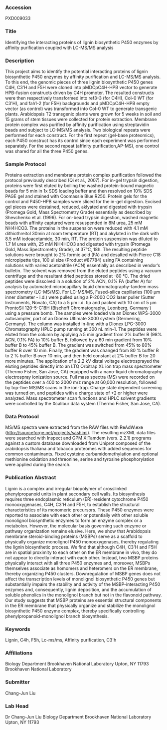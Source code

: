 ### Accession
PXD009033

### Title
Identifying the interacting proteins of lignin biosynthetic P450 enzymes by affinity purification coupled with LC-MS/MS analysis

### Description
This project aims to identify the potential interacting proteins of lignin biosynthetic P450 enzymes by affinity purification and LC-MS/MS analysis. To this end, the genomic pieces of three lignin biosynthetic P450 genes C4H, C3’H and F5H were cloned into pMDCpC4H-HPB vector to generate HPB-fusion constructs driven by C4H promoter. The resulted constructs were then respectively transformed into ref3-3 (for C4H), Col-0 WT (for C3'H), and fah1-2 (for F5H) backgrounds and pMDCpC4H-HPB empty vector (as control) was transformed into Col-0 WT to generate transgenic plants. Arabidopsis T2 transgenic plants were grown for 5 weeks in soil and 15 grams of stem tissues were collected for protein extraction. Membrane protein complex was purified by affinity purification using streptavidin beads and subject to LC-MS/MS analysis. Two biological repeats were performed for each construct. For the first repeat (gel-base proteomics), each P450 construct has its control since each experiment was performed separately. For the second repeat (affinity purification,AP-MS), one control was shared for all the three P450 genes.

### Sample Protocol
Proteins extraction and membrane protein complex purification followed the protocol previously described (Qi et al., 2007). For in-gel trypsin digestion, proteins were first eluted by boiling the washed protein-bound magnetic beads for 5 min in 1x SDS loading buffer and then resolved on 10% SDS PAGE gel and stained with Coomassie Blue R250. Protein gels for the control and P450-HPB samples were sliced for the in-gel digestion. Excised gel pieces were destained, reduced, aklyated and digested with trypsin (Promega Gold, Mass Spectrometry Grade) essentially as described by Shevchenko et al. (1996). For on-bead trypsin digestion, washed magnetic beads with affinity captured were resuspended in 8M urea, 25 mM NH4HCO3.  The proteins in the suspension were reduced with 4.1 mM dithiothreitol 30min at room temperature (RT) and akylated in the dark with 8.5 mM iodoacetamide, 30 min, RT. The protein suspension was diluted to 1.7 M urea with, 25 mM NH4HCO3 and digested with trypsin (Promega Gold, Mass Spectrometry Grade), at 37°C, 18h.  The resulting peptide solutions were brought to 2% formic acid (FA) and desalted with Pierce C18 micropipette tips, 100 ul size (Product #87784) using FA containing solutions with varied acetonitrile (ACN) essentially as described in vendor’s bulletin.  The solvent was removed from the eluted peptides using a vacuum centrifuge and the resultant dried peptides stored at -80 °C.   The dried peptides were dissolved in a solution of 2% ACN, 0.1% FA (buffer A) for analysis by automated microcapillary liquid chromatography-tandem mass spectrometry (LC-MS/MS).   For LC-MS/MS, Fused-silica capillaries (100 µm inner diameter - i.d.) were pulled using a P-2000 CO2 laser puller (Sutter Instruments, Novato, CA) to a 5 µm i.d. tip and packed with 10 cm of 5 µm ProntoSil 120-5-C18H (Bischoff Chromatography, Leonberg, Germany ) using a pressure bomb. The samples were loaded via an Dionex WPS-3000 autosampler, part of an Dionex Ultimate 3000 system (Germering, Germany). The column was installed in-line with a Dionex LPG-3000 Chromatography HPLC pump running at 300 nL min-1. The peptides were eluted from the column by applying a 5 min gradient from 2% buffer B (98% ACN, 0.1% FA) to 10% buffer B, followed by a 60 min gradient from 10% buffer B to 45% buffer B. The gradient was switched from 45% to 80% buffer B over 10 min. Finally, the gradient was changed from 80 % buffer B to 2 % buffer B over 10 min, and then held constant at 2% buffer B for 20 more minutes. The application of a 2.2 kV distal voltage electrosprayed the eluting peptides directly into an LTQ Orbitrap XL ion trap mass spectrometer (Thermo Fisher, San Jose, CA) equipped with a nano-liquid chromatography electrospray ionization source. Full mass spectra (MS) were recorded on the peptides over a 400 to 2000 m/z range at 60,000 resolution, followed by top-five MS/MS scans in the ion-trap. Charge state dependent screening was turned on, and peptides with a charge state of +2 or higher were analyzed. Mass spectrometer scan functions and HPLC solvent gradients were controlled by the Xcalibur data system (Thermo Fisher, San Jose, CA).

### Data Protocol
MS/MS spectra were extracted from the RAW files with ReAdW.exe (http://sourceforge.net/projects/sashimi). The resulting mzXML data files were searched with Inspect  and GPM X!Tamdem (vers. 2.2.1) programs against a custom database downloaded from Uniprot composed of the arabidopsis thaliana and tobacco  proteomes with added sequences for common contaminants.  Fixed cysteine carbamidomethylation and optional methionine oxidation and threonine, serine and tyrosine phosphorylation were applied during the search.

### Publication Abstract
Lignin is a complex and irregular biopolymer of crosslinked phenylpropanoid units in plant secondary cell walls. Its biosynthesis requires three endoplasmic reticulum (ER)-resident cytochrome P450 monooxygenases, C4H, C3'H and F5H, to establish the structural characteristics of its monomeric precursors. These P450 enzymes were reported to associate with each other or potentially with other soluble monolignol biosynthetic enzymes to form an enzyme complex or a metabolon. However, the molecular basis governing such enzyme or pathway organization remains elusive. Here, we show that Arabidopsis membrane steroid-binding proteins (MSBPs) serve as a scaffold to physically organize monolignol P450 monooxygenases, thereby regulating the lignin biosynthetic process. We find that although C4H, C3'H and F5H are in spatial proximity to each other on the ER membrane in vivo, they do not appear to directly interact with each other. Instead, two MSBP proteins physically interact with all three P450 enzymes and, moreover, MSBPs themselves associate as homomers and heteromers on the ER membrane, thereby organizing P450 clusters. Downregulation of MSBP genes does not affect the transcription levels of monolignol biosynthetic P450 genes but substantially impairs the stability and activity of the MSBP-interacting P450 enzymes and, consequently, lignin deposition, and the accumulation of soluble phenolics in the monolignol branch but not in the flavonoid pathway. Our study suggests that MSBP proteins are essential structural components in the ER membrane that physically organize and stabilize the monolignol biosynthetic P450 enzyme complex, thereby specifically controlling phenylpropanoid-monolignol branch biosynthesis.

### Keywords
Lignin, C4h, F5h, Lc-ms/ms, Affinity purification, C3'h

### Affiliations
Biology Department Brookhaven National Laboratory Upton, NY  11793
Brookhaven National Laboratory

### Submitter
Chang-Jun Liu

### Lab Head
Dr Chang-Jun Liu
Biology Department Brookhaven National Laboratory Upton, NY  11793



